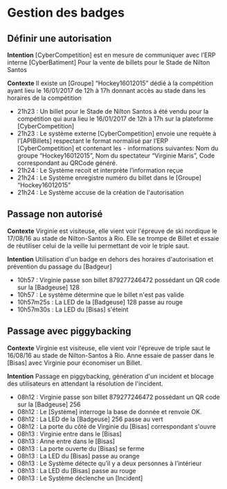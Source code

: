 Gestion des badges
==========================================
Définir une autorisation
------------------------

**Intention** [CyberCompetition] est en mesure de communiquer avec l’ERP interne [CyberBatiment] Pour la vente de billets pour le Stade de Nilton Santos

**Contexte** Il existe un [Groupe] “Hockey16012015” dédié à la compétition ayant lieu le 16/01/2017 de 12h à 17h donnant accès au stade dans les horaires de la compétition

- 21h23 : Un billet pour le Stade de Nilton Santos à été vendu pour la compétition qui aura lieu le 16/01/2017 de 12h à 17h sur la plateforme [CyberCompetition]
- 21h23 : Le système externe [CyberCompetition] envoie une requète à l’[APIBillets] respectant le format normalisé par l’ERP [CyberCompetition] et contenant les - informations suivantes: Nom du groupe
“Hockey16012015”, Nom du spectateur “Virginie Maris”, Code correspondant au QRCode généré.
- 21h24 : Le Système recoit et interprète l’information reçue
- 21h24 : Le Système enregistre numéro du billet dans le [Groupe] “Hockey16012015”
- 21h24 : Le Système accuse de la création de l'autorisation


Passage non autorisé
--------------------

**Contexte** Virginie est visiteuse, elle vient voir l'épreuve de ski nordique le 17/08/16 au stade de
Nilton-Santos à Rio. Elle se trompe de Billet et essaie de réutiliser celui de la veille lui permettant de
voir le triple saut.

**Intention** Utilisation d'un badge en dehors des horaires d'autorisation et prévention du passage du [Badgeur]

- 10h57 : Virginie passe son billet 879277246472 possédant un QR code sur la [Badgeuse] 128
- 10h57 : Le système détermine que le billet n'est pas valide
- 10h57m25s : La LED de la [Badgeuse] 128 passe au rouge
- 10h57m30s : La LED du [Bisas] s'éteint



Passage avec piggybacking
-------------------------

**Contexte** Virginie est visiteuse, elle vient voir l'épreuve de triple saut le 16/08/16 au stade de
Nilton-Santos à Rio. Anne essaie de passer dans le [Bisas] avec Virginie pour économiser un Billet.

**Intention** Passage en piggybacking, génération d'un incident et blocage des utilisateurs en attendant la résolution de l'incident.

- 08h12 : Virginie passe son billet 879277246472 possédant un QR code sur la [Badgeuse] 256
- 08h12 : Le [Système] interroge la base de donnée et renvoie OK.
- 08h12 : La LED de la [Badgeuse] 256 passe au vert
- 08h12 : La porte du côté de Virginie du [Bisas] correspondant s'ouvre
- 08h13 : Virginie entre dans le [Bisas]
- 08h13 : Anne entre dans le [Bisas]
- 08h13 : La porte ouverte du [Bisas] se ferme
- 08h13 : La LED du [Bisas] passe au orange
- 08h13 : Le Système détecte qu’il y a deux personnes à l’intérieur
- 08h13 : La LED du [Bisas] passe au rouge
- 08h13 : Le Système déclenche un [Incident]
